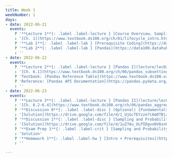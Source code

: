```yaml
---
title: Week 1
weekNumber: 1
days:
- date: 2022-06-21
  events:
    ? '**Lecture 1**{: .label .label-lecture } [Course Overview, Sampling and Probability](lecture/lec01)'
    : '[Ch. 1](https://www.textbook.ds100.org/ch/01/lifecycle_intro.html), [2](https://www.textbook.ds100.org/ch/02/data_scope_intro.html), [3.1](https://www.textbook.ds100.org/ch/03/theory_urn.html)'
    ? '**Lab 1**{: .label .label-lab } [Prerequisite Coding](https://data100.datahub.berkeley.edu/hub/user-redirect/git-pull?repo=https%3A%2F%2Fgithub.com%2FDS-100%2Fsu22&urlpath=lab%2Ftree%2Fsu22%2Flab%2Flab01%2Flab01.ipynb&branch=main) (due Jun 27)'
    ? '**Lab 2**{: .label .label-lab } [Pandas](https://data100.datahub.berkeley.edu/hub/user-redirect/git-pull?repo=https%3A%2F%2Fgithub.com%2FDS-100%2Fsu22&urlpath=lab%2Ftree%2Fsu22%2Flab%2Flab02%2Flab02.ipynb&branch=main) (due Jun 27)'
    : ''
- date: 2022-06-22
  events:
    ? '**Lecture 2**{: .label .label-lecture } [Pandas I](lecture/lec02)'
    : '[Ch. 6.1](https://www.textbook.ds100.org/ch/06/pandas_subsetting.html), [6.5](https://www.textbook.ds100.org/ch/06/pandas_other_reps.html)'
    ? 'Textbook: [Pandas Reference Table](https://www.textbook.ds100.org/ch/a04/ref_pandas.html)'
    ? 'Reference: [Pandas API Documentation](https://pandas.pydata.org/pandas-docs/stable/reference/index.html)'
    : ''
- date: 2022-06-23
  events:
    ? '**Lecture 3**{: .label .label-lecture } [Pandas II](lecture/lec03)'
    : '[Ch. 6.2-6.4](https://www.textbook.ds100.org/ch/06/pandas_aggregating.html)'
    ? '**Discussion 0**{: .label .label-disc } (Optional) [Fundamentals](https://drive.google.com/file/d/166VQiPYb2Quv0CelQxTy_jIIh_jBDjHz/view?usp=sharing)'
    : '[Solution](https://drive.google.com/file/d/1_UjGcTEYzze7c6mDTBjzZed-z8vgWHA_/view?usp=sharing), [Recordings](https://www.youtube.com/watch?v=PUqAVMEJGco&list=PLQCcNQgUcDfrwQzbE-vvGNkgKYr4aRRNu)'
    ? '**Discussion 1**{: .label .label-disc } [Sampling and Probability, Pandas](https://drive.google.com/file/d/1ksBfjsuXnID7wUoQB97EX4OvtAWO5Tra/view?usp=sharing), [code](https://data100.datahub.berkeley.edu/hub/user-redirect/git-pull?repo=https%3A%2F%2Fgithub.com%2FDS-100%2Fsu22&branch=main&urlpath=lab%2Ftree%2Fsu22%2Fdisc%2Fdisc01)'
    : '[Solution](https://drive.google.com/file/d/1uZ7Au_ULPIDgvo8V6snQTeoRCHLFKuK_/view?usp=sharing)'
    ? '**Exam Prep 1**{: .label .label-crit } [Sampling and Probability, Pandas](https://drive.google.com/file/d/1TjczZzufZIXoKGCneIx27Sto0z9ZzT4u/view?usp=sharing)'
    : 'Solution'
    ? '**Homework 1**{: .label .label-hw } [Intro + Prerequisites](https://drive.google.com/file/d/1O7tdxSMbuJP3M8dDq9MDb56ew26lo8PO/view?usp=sharing) (due Jun 27)'
    : ''

---
```

<!-- [Intro + Prerequisites](https://ds100.org/fa21/resources/assets/hw/hw1.pdf) -->
<!-- [Prerequisite Coding](https://data100.datahub.berkeley.edu/hub/user-redirect/git-pull?repo=https%3A%2F%2Fgithub.com%2FDS-100%2Ffa21&urlpath=lab%2Ftree%2Ffa21%2Flab%2Flab01%2F&branch=main) -->
